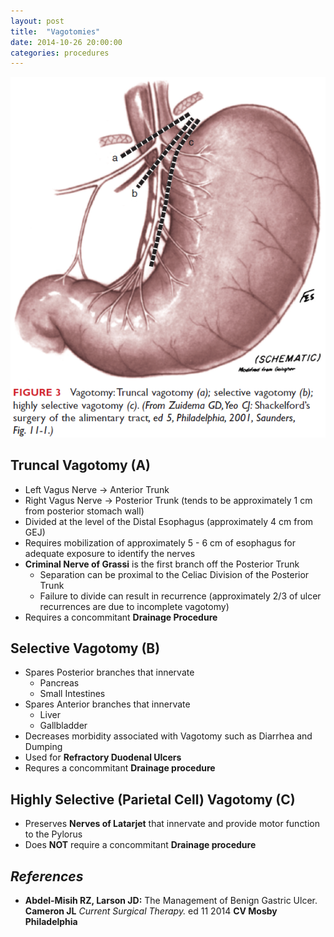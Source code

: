 ```yaml
---
layout: post
title:  "Vagotomies"
date: 2014-10-26 20:00:00
categories: procedures
---
```


![Vagotomies](/assets/2014-10-26-vagotomies/vagotomies.png)

## Truncal Vagotomy (A)
* Left Vagus Nerve &#8594; Anterior Trunk
* Right Vagus Nerve &#8594; Posterior Trunk (tends to be approximately 1 cm from posterior stomach wall)
* Divided at the level of the Distal Esophagus (approximately 4 cm from GEJ)
* Requires mobilization of approximately 5 - 6 cm of esophagus for adequate exposure to identify the nerves
* **Criminal Nerve of Grassi** is the first branch off the Posterior Trunk
  * Separation can be proximal to the Celiac Division of the Posterior Trunk
  * Failure to divide can result in recurrence (approximately 2/3 of ulcer recurrences are due to incomplete vagotomy)
* Requires a concommitant **Drainage Procedure**

## Selective Vagotomy (B)
* Spares Posterior branches that innervate
  * Pancreas
  * Small Intestines
* Spares Anterior branches that innervate
  * Liver
  * Gallbladder
* Decreases morbidity associated with Vagotomy such as Diarrhea and Dumping
* Used for **Refractory Duodenal Ulcers**
* Requres a concommitant **Drainage procedure**
  
## Highly Selective (Parietal Cell) Vagotomy (C)
* Preserves **Nerves of Latarjet** that innervate and provide motor function to the Pylorus
* Does **NOT** require a concommitant **Drainage procedure**

## *References*
* **Abdel-Misih RZ, Larson JD:** The Management of Benign Gastric Ulcer. **Cameron JL** *Current Surgical Therapy.* ed 11 2014 **CV Mosby Philadelphia**
